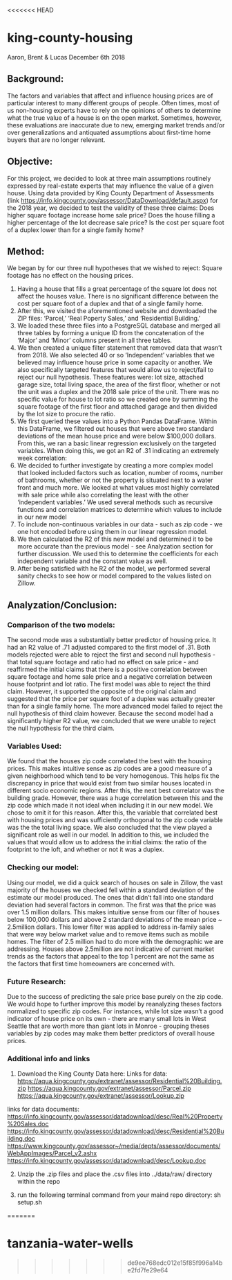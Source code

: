 <<<<<<< HEAD
# king-county-housing

Aaron, Brent & Lucas
December 6th 2018 

## Background:
The factors and variables that affect and influence housing prices are of particular interest to many different groups of people. Often times, most of us non-housing experts have to rely on the opinions of others to determine what the true value of a house is on the open market. Sometimes, however, these evaluations are inaccurate due to new, emerging market trends and/or over generalizations and antiquated assumptions about first-time home buyers that are no longer relevant.

## Objective:
For this project, we decided to look at three main assumptions routinely expressed by real-estate experts that may influence the value of a given house. Using data provided by King County Department of Assessments (link https://info.kingcounty.gov/assessor/DataDownload/default.aspx) for the 2018 year, we decided to test the validity of these three claims:
Does higher square footage increase home sale price?
Does the house filling a higher percentage of the lot decrease sale price?
Is the cost per square foot of a duplex lower than for a single family home?

## Method: 
We began by for our three null hypotheses that we wished to reject:
Square footage has no effect on the housing prices.
1. Having a house that fills a great percentage of the square lot does not affect the houses value.
There is no significant difference between the cost per square foot of a duplex and that of a single family home.
2. After this, we visited the aforementioned website and downloaded the ZIP files: ‘Parcel,’ ‘Real Poperty Sales,’ and ‘Residential Building.’
3. We loaded these three files into a PostgreSQL database and merged all three tables by forming a unique ID from the concatenation of the ‘Major’ and ‘Minor’ columns present in all three tables.
4. We then created a unique filter statement that removed data that wasn’t from 2018. We also selected 40 or so ‘Independent’ variables that we believed may influence house price in some capacity or another. We also specifically targeted features that would allow us to reject/fail to reject our null hypothesis. These features were: lot size, attached garage size, total living space, the area of the first floor, whether or not the unit was a duplex and the 2018 sale price of the unit. There was no specific value for house to lot ratio so we created one by summing the square footage of the first floor and attached garage and then divided by the lot size to procure the ratio.
5. We first queried these values into a Python Pandas DataFrame. Within this DataFrame, we filtered out houses that were above two standard deviations of the mean house price and were below $100,000 dollars.  From this, we ran a basic linear regression exclusively on the targeted variables. When doing this, we got an R2 of .31 indicating an extremely week correlation:
6. We decided to further investigate by creating a more complex model that looked included factors such as location, number of rooms, number of bathrooms, whether or not the property is situated next to a water front and much more. We looked at what values most highly correlated with sale price while also correlating the least with the other ‘independent variables.’ We used several methods such as recursive functions and correlation matrices to determine which values to include in our new model
7. To include non-continuous variables in our data - such as zip code - we one hot encoded before using them in our linear regression model.
8. We then calculated the R2 of this new model and determined it to be more accurate than the previous model - see Analyzation section for further discussion. We used this to determine the coefficients for each independent variable and the constant value as well.
9. After being satisfied with he R2 of the model, we performed several sanity checks to see how or model compared to the values listed on Zillow. 

## Analyzation/Conclusion:
### Comparison of the two models: 
The second mode was a substantially better predictor of housing price. It had an R2 value of .71 adjusted compared to the first model of .31. Both models rejected were able to reject the first and second null hypothesis - that total square footage and ratio had no effect on sale price - and reaffirmed the initial claims that there is a positive correlation between square footage and home sale price and a negative correlation between house footprint and lot ratio. The first model was able to reject the third claim. However, it supported the opposite of the original claim and suggested that the price per square foot of a duplex was actually greater than for a single family home. The more advanced model failed to reject the null hypothesis of third claim however. Because the second model had a significantly higher R2 value, we concluded that we were unable to reject the null hypothesis for the third claim. 

### Variables Used:
We found that the houses zip code correlated the best with the housing prices. This makes intuitive sense as zip codes are a good measure of a given neighborhood which tend to be very homogenous. This helps fix the discrepancy in price that would exist from two similar houses located in different socio economic regions. After this, the next best correlator was the building grade. However, there was a huge correlation between this and the zip code which made it not ideal when including it in our new model. We chose to omit it for this reason. After this, the variable that correlated best with housing prices and was sufficiently orthogonal to the zip code variable was the the total living space. We also concluded that the view played a significant role as well in our model. In addition to this, we included the values that would allow us to address the initial claims: the ratio of the footprint to the loft, and whether or not it was a duplex. 

### Checking our model:
Using our model, we did a quick search of houses on sale in Zillow, the vast majority of the houses we checked fell within a standard deviation of the estimate our model produced. The ones that didn’t fall into one standard deviation had several factors in common. The first was that the price was over 1.5 million dollars. This makes intuitive sense from our filter of houses below 100,000 dollars and above 2 standard deviations of the mean price ~ 2.5million dollars.  This lower filter was applied to address in-family sales that were way below market value and to remove items such as mobile homes. The filter of 2.5 million had to do more with the demographic we are addressing. Houses above 2.5million are not indicative of current market trends as the factors that appeal to the top 1 percent are not the same as the factors that first time homeowners are concerned with.

### Future Research:
Due to the success of predicting the sale price base purely on the zip code. We would hope to further improve this model by reanalyzing theses factors normalized to specific zip codes. For instances, while lot size wasn’t a good indicator of house price on its own - there are many small lots in West Seattle that are worth more than giant lots in Monroe - grouping theses variables by zip codes may make them better predictors of overall house prices.



### Additional info and links
1. Download the King County Data here:
Links for data:
https://aqua.kingcounty.gov/extranet/assessor/Residential%20Building.zip
https://aqua.kingcounty.gov/extranet/assessor/Parcel.zip
https://aqua.kingcounty.gov/extranet/assessor/Lookup.zip

links for data documents:
https://info.kingcounty.gov/assessor/datadownload/desc/Real%20Property%20Sales.doc
https://info.kingcounty.gov/assessor/datadownload/desc/Residential%20Building.doc
https://www.kingcounty.gov/assessor~/media/depts/assessor/documents/WebAppImages/Parcel_v2.ashx
https://info.kingcounty.gov/assessor/datadownload/desc/Lookup.doc

2. Unzip the .zip files and place the .csv files into ../data/raw/ directory within the repo

3. run the following terminal command from your maind repo directory:
sh setup.sh 


=======
# tanzania-water-wells
>>>>>>> de9ee768edc012e15f85f996a14be2fd7fe29e64
